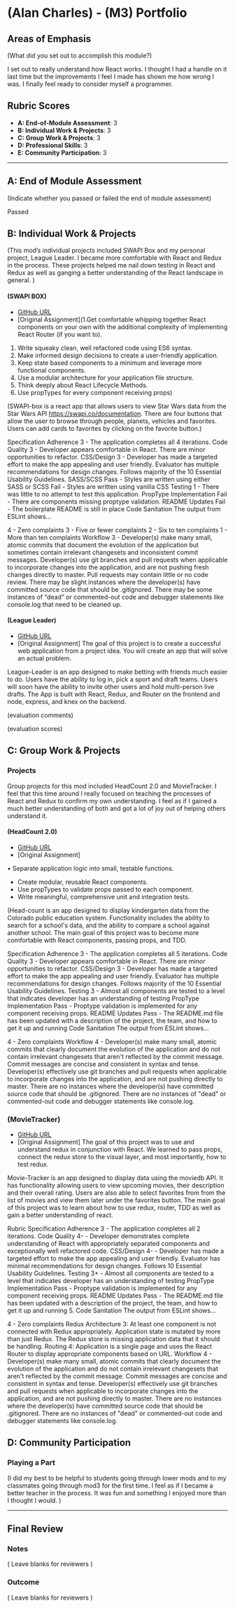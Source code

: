 # (Alan Charles) - (M3) Portfolio

## Areas of Emphasis

(What did you set out to accomplish this module?)

I set out to really understand how React works. I thought I had a handle on it last time but the improvements I feel I made has shown me how wrong I was. I finally feel ready to consider myself a programmer. 
## Rubric Scores

* **A: End-of-Module Assessment**: 3
* **B: Individual Work & Projects**: 3
* **C: Group Work & Projects**: 3
* **D: Professional Skills**: 3
* **E: Community Participation**: 3

-----------------------

## A: End of Module Assessment

(Indicate whether you passed or failed the end of module assessment)

Passed
## B: Individual Work & Projects

(This mod’s individual projects included SWAPI Box and my personal project, League Leader. I became more comfortable with React and Redux in the process. These projects helped me nail down testing in React and Redux as well as ganging a better understanding of the React landscape in general.  )

#### (SWAPI BOX)

* [GitHub URL](https://github.com/abomb14c/swapi-box-2)
* [Original Assignment](1.Get comfortable whipping together React components on your own with the additional complexity of implementing React Router (if you want to).
1. Write squeaky clean, well refactored code using ES6 syntax.
2. Make informed design decisions to create a user-friendly application.
3. Keep state based components to a minimum and leverage more functional components.
4. Use a modular architecture for your application file structure.
5. Think deeply about React Lifecycle Methods.
6. Use propTypes for every component receiving props)

(SWAPI-box is a react app that allows users to view Star Wars data from the Star Wars API https://swapi.co/documentation. There are four buttons that allow the user to browse through people, planets, vehicles and favorites. Users can add cards to favorites by clicking on the favorite button.)

Specification Adherence
3 - The application completes all 4 iterations.
Code Quality
3 - Developer appears comfortable in React. There are minor opportunities to refactor.
CSS/Design
3 - Developer has made a targeted effort to make the app appealing and user friendly. Evaluator has multiple recommendations for design changes. Follows majority of the 10 Essential Usability Guidelines.
SASS/SCSS
Pass - Styles are written using either SASS or SCSS
Fail - Styles are written using vanilla CSS
Testing
1 - There was little to no attempt to test this application.
PropType Implementation
Fail - There are components missing proptype validation.
README Updates
Fail - The boilerplate README is still in place
Code Sanitation
The output from ESLint shows…

4 - Zero complaints
3 - Five or fewer complaints
2 - Six to ten complaints
1 - More than ten complaints
Workflow
3 - Developer(s) make many small, atomic commits that document the evolution of the application but sometimes contain irrelevant changesets and inconsistent commit messages. Developer(s) use git branches and pull requests when applicable to incorporate changes into the application, and are not pushing fresh changes directly to master. Pull requests may contain little or no code review. There may be slight instances where the developer(s) have committed source code that should be .gitignored. There may be some instances of “dead” or commented-out code and debugger statements like console.log that need to be cleaned up.

#### (League Leader)

* [GitHub URL](https://github.com/abomb14c/league-leader)
* [Original Assignment]
The goal of this project is to create a successful web application from a project idea. You will create an app that will solve an actual problem.

League-Leader is an app designed to make betting with friends much easier to do. Users have the ability to log in, pick a sport and draft teams. Users will soon have the ability to invite other users and hold multi-person live drafts. The App is built with React, Redux, and Router on the frontend and node, express, and knex on the backend.

(evaluation comments)

(evaluation scores)

## C: Group Work & Projects

### Projects

Group projects for this mod included HeadCount 2.0 and MovieTracker. I feel that this time around I really focused on teaching the processes of React and Redux to confirm my own understanding. I feel as if I gained a much better understanding of both and got a lot of joy out of helping others understand it. 

#### (HeadCount 2.0)

* [GitHub URL](https://github.com/quinhill/headcount2.0)
* [Original Assignment]

•	Separate application logic into small, testable functions.
* Create modular, reusable React components.
* Use propTypes to validate props passed to each component.
* Write meaningful, comprehensive unit and integration tests.


(Head-count is an app designed to display kindergarten data from the Colorado public education system. Functionality includes the ability to search for a school's data, and the ability to compare a school against another school. The main goal of this project was to become more comfortable with React components, passing props, and TDD.


Specification Adherence
3 - The application completes all 5 iterations.
Code Quality
3 - Developer appears comfortable in React. There are minor opportunities to refactor.
CSS/Design
3 - Developer has made a targeted effort to make the app appealing and user friendly. Evaluator has multiple recommendations for design changes. Follows majority of the 10 Essential Usability Guidelines.
Testing
3 - Almost all components are tested to a level that indicates developer has an understanding of testing
PropType Implementation
Pass - Proptype validation is implemented for any component receiving props.
README Updates
Pass - The README.md file has been updated with a description of the project, the team, and how to get it up and running
Code Sanitation
The output from ESLint shows…

4 - Zero complaints
Workflow
4 - Developer(s) make many small, atomic commits that clearly document the evolution of the application and do not contain irrelevant changesets that aren't reflected by the commit message. Commit messages are concise and consistent in syntax and tense. Developer(s) effectively use git branches and pull requests when applicable to incorporate changes into the application, and are not pushing directly to master. There are no instances where the developer(s) have committed source code that should be .gitignored. There are no instances of "dead" or commented-out code and debugger statements like console.log.

### (MovieTracker)

* [GitHub URL](https://github.com/gavin-love/movieTracker)
* [Original Assignment]
The goal of this project was to use and understand redux in conjunction with React. We learned to pass props, connect the redux store to the visual layer, and most importantly, how to test redux.

Movie-Tracker is an app designed to display data using the moviedb API. It has functionality allowing users to view upcoming movies, their description and their overall rating. Users are also able to select favorites from from the list of movies and view them later under the favorites button. The main goal of this project was to learn about how to use redux, router, TDD as well as gain a better understanding of react.


Rubric
Specification Adherence
3 - The application completes all 2 iterations.
Code Quality
4- - Developer demonstrates complete understanding of React with appropriately separated components and exceptionally well refactored code.
CSS/Design
4- - Developer has made a targeted effort to make the app appealing and user friendly. Evaluator has minimal recommendations for design changes. Follows 10 Essential Usability Guidelines.
Testing
3+ - Almost all components are tested to a level that indicates developer has an understanding of testing
PropType Implementation
Pass - Proptype validation is implemented for any component receiving props.
README Updates
Pass - The README.md file has been updated with a description of the project, the team, and how to get it up and running
5. Code Sanitation
The output from ESLint shows…

4 - Zero complaints
Redux Architecture
3: At least one component is not connected with Redux appropriately. Application state is mutated by more than just Redux. The Redux store is missing application data that it should be handling.
Routing
4: Application is a single page and uses the React Router to display appropriate components based on URL.
Workflow
4 - Developer(s) make many small, atomic commits that clearly document the evolution of the application and do not contain irrelevant changesets that aren't reflected by the commit message. Commit messages are concise and consistent in syntax and tense. Developer(s) effectively use git branches and pull requests when applicable to incorporate changes into the application, and are not pushing directly to master. There are no instances where the developer(s) have committed source code that should be .gitignored. There are no instances of "dead" or commented-out code and debugger statements like console.log.
## D: Community Participation

### Playing a Part

(I did my best to be  helpful to students going through lower mods and to my classmates going through mod3 for the first time. I feel as if I became a better teacher in the process. It was fun and something I enjoyed more than I thought I would. )

------------------

## Final Review

### Notes

( Leave blanks for reviewers )

### Outcome

( Leave blanks for reviewers )
